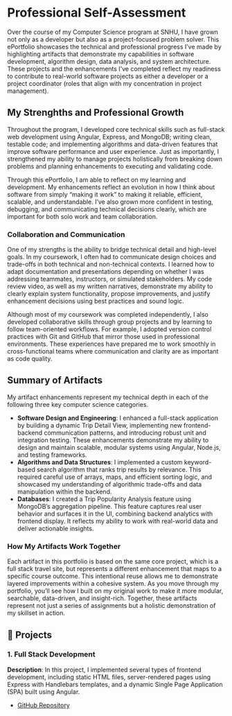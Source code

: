 # Professional Self-Assessment  
Over the course of my Computer Science program at SNHU, I have grown not only as a developer but also as a project-focused problem solver. This ePortfolio showcases the technical and professional progress I’ve made by highlighting artifacts that demonstrate my capabilities in software development, algorithm design, data analysis, and system architecture. These projects and the enhancements I’ve completed reflect my readiness to contribute to real-world software projects as either a developer or a project coordinator (roles that align with my concentration in project management).

## My Strenghths and Professional Growth
Throughout the program, I developed core technical skills such as full-stack web development using Angular, Express, and MongoDB; writing clean, testable code; and implementing algorithms and data-driven features that improve software performance and user experience. Just as importantly, I strengthened my ability to manage projects holistically from breaking down problems and planning enhancements to executing and validating code.

Through this ePortfolio, I am able to reflect on my learning and development. My enhancements reflect an evolution in how I think about software from simply “making it work” to making it reliable, efficient, scalable, and understandable. I’ve also grown more confident in testing, debugging, and communicating technical decisions clearly, which are important for both solo work and team collaboration.

### Collaboration and Communication
One of my strengths is the ability to bridge technical detail and high-level goals. In my coursework, I often had to communicate design choices and trade-offs in both technical and non-technical contexts. I learned how to adapt documentation and presentations depending on whether I was addressing teammates, instructors, or simulated stakeholders. My code review video, as well as my written narratives, demonstrate my ability to clearly explain system functionality, propose improvements, and justify enhancement decisions using best practices and sound logic.

Although most of my coursework was completed independently, I also developed collaborative skills through group projects and by learning to follow team-oriented workflows. For example, I adopted version control practices with Git and GitHub that mirror those used in professional environments. These experiences have prepared me to work smoothly in cross-functional teams where communication and clarity are as important as code quality.

## Summary of Artifacts
My artifact enhancements represent my technical depth in each of the following three key computer science categories. 
- **Software Design and Engineering**: I enhanced a full-stack application by building a dynamic Trip Detail View, implementing new frontend-backend communication patterns, and introducing robust unit and integration testing. These enhancements demonstrate my ability to design and maintain scalable, modular systems using Angular, Node.js, and testing frameworks.
- **Algorithms and Data Structures**: I implemented a custom keyword-based search algorithm that ranks trip results by relevance. This required careful use of arrays, maps, and efficient sorting logic, and showcased my understanding of algorithmic trade-offs and data manipulation within the backend.
- **Databases**: I created a Trip Popularity Analysis feature using MongoDB’s aggregation pipeline. This feature captures real user behavior and surfaces it in the UI, combining backend analytics with frontend display. It reflects my ability to work with real-world data and deliver actionable insights.

### How My Artifacts Work Together
Each artifact in this portfolio is based on the same core project, which is a full stack travel site, but represents a different enhancement that maps to a specific course outcome. This intentional reuse allows me to demonstrate layered improvements within a cohesive system. As you move through my portfolio, you’ll see how I built on my original work to make it more modular, searchable, data-driven, and insight-rich. Together, these artifacts represent not just a series of assignments but a holistic demonstration of my skillset in action.


## 🔧 Projects

### 1. Full Stack Development
**Description**: In this project, I implemented several types of frontend development, including static HTML files, server-rendered pages using Express with Handlebars templates, and a dynamic Single Page Application (SPA) built using Angular.
- [GitHub Repository](https://github.com/swathisiva11/cs465-fullstack) 

